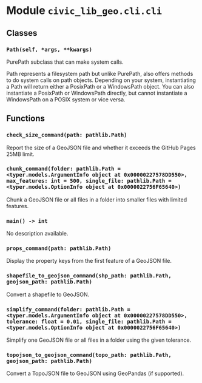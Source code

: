 # Module `civic_lib_geo.cli.cli`

## Classes

### `Path(self, *args, **kwargs)`

PurePath subclass that can make system calls.

Path represents a filesystem path but unlike PurePath, also offers
methods to do system calls on path objects. Depending on your system,
instantiating a Path will return either a PosixPath or a WindowsPath
object. You can also instantiate a PosixPath or WindowsPath directly,
but cannot instantiate a WindowsPath on a POSIX system or vice versa.

## Functions

### `check_size_command(path: pathlib.Path)`

Report the size of a GeoJSON file and whether it exceeds the GitHub Pages 25MB limit.

### `chunk_command(folder: pathlib.Path = <typer.models.ArgumentInfo object at 0x00000227578DD550>, max_features: int = 500, single_file: pathlib.Path = <typer.models.OptionInfo object at 0x0000022756F65640>)`

Chunk a GeoJSON file or all files in a folder into smaller files with limited features.

### `main() -> int`

No description available.

### `props_command(path: pathlib.Path)`

Display the property keys from the first feature of a GeoJSON file.

### `shapefile_to_geojson_command(shp_path: pathlib.Path, geojson_path: pathlib.Path)`

Convert a shapefile to GeoJSON.

### `simplify_command(folder: pathlib.Path = <typer.models.ArgumentInfo object at 0x00000227578DD550>, tolerance: float = 0.01, single_file: pathlib.Path = <typer.models.OptionInfo object at 0x0000022756F65640>)`

Simplify one GeoJSON file or all files in a folder using the given tolerance.

### `topojson_to_geojson_command(topo_path: pathlib.Path, geojson_path: pathlib.Path)`

Convert a TopoJSON file to GeoJSON using GeoPandas (if supported).
